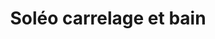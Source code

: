 ---
title: "Soléo carrelage et bain"
url: /orvault/soleo-carrelage-et-bain/
shop: décoration intérieure
---